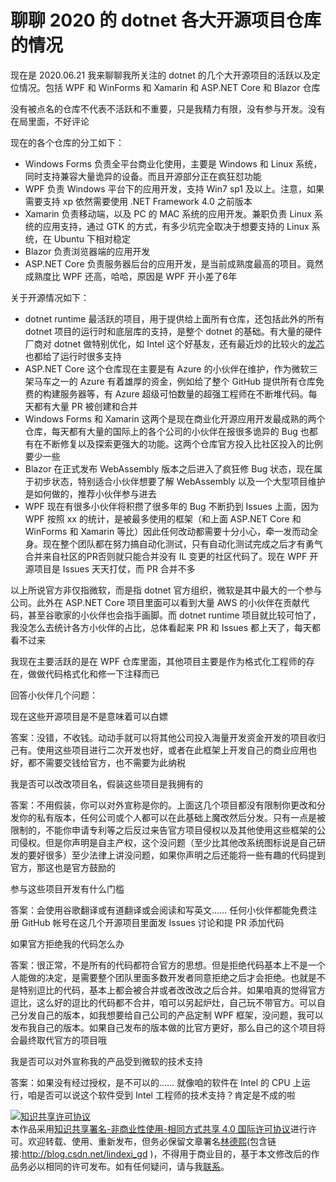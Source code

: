 
# 聊聊 2020 的 dotnet 各大开源项目仓库的情况

现在是 2020.06.21 我来聊聊我所关注的 dotnet 的几个大开源项目的活跃以及定位情况。包括 WPF 和 WinForms 和 Xamarin 和 ASP.NET Core 和 Blazor 仓库

<!--more-->


<!-- CreateTime:6/22/2020 8:26:10 AM -->

<!-- 发布 -->

没有被点名的仓库不代表不活跃和不重要，只是我精力有限，没有参与开发。没有在局里面，不好评论

现在的各个仓库的分工如下：

- Windows Forms 负责全平台商业化使用，主要是 Windows 和 Linux 系统，同时支持兼容大量诡异的设备。而且开源部分正在疯狂怼功能
- WPF 负责 Windows 平台下的应用开发，支持 Win7 sp1 及以上。注意，如果需要支持 xp 依然需要使用 .NET Framework 4.0 之前版本
- Xamarin 负责移动端，以及 PC 的 MAC 系统的应用开发。兼职负责 Linux 系统的应用支持，通过 GTK 的方式，有多少坑完全取决于想要支持的 Linux 系统，在 Ubuntu 下相对稳定
- Blazor 负责浏览器端的应用开发
- ASP.NET Core 负责服务器后台的应用开发，是当前成熟度最高的项目。竟然成熟度比 WPF 还高，哈哈，原因是 WPF 开小差了6年

关于开源情况如下：

- dotnet runtime 最活跃的项目，用于提供给上面所有仓库，还包括此外的所有 dotnet 项目的运行时和底层库的支持，是整个 dotnet 的基础。有大量的硬件厂商对 dotnet 做特别优化，如 Intel 这个好基友，还有最近炒的比较火的[龙芯](https://github.com/dotnet/runtime/issues/38069) 也都给了运行时很多支持
- ASP.NET Core 这个仓库现在主要是有 Azure 的小伙伴在维护，作为微软三架马车之一的 Azure 有着雄厚的资金，例如给了整个 GitHub 提供所有仓库免费的构建服务器等，有 Azure 超级可怕数量的超强工程师在不断堆代码。每天都有大量 PR 被创建和合并
- Windows Forms 和 Xamarin 这两个是现在商业化开源应用开发最成熟的两个仓库，每天都有大量的国际上的各个公司的小伙伴在报很多诡异的 Bug 也都有在不断修复以及探索更强大的功能。这两个仓库官方投入比社区投入的比例要少一些
- Blazor 在正式发布 WebAssembly 版本之后进入了疯狂修 Bug 状态，现在属于初步状态，特别适合小伙伴想要了解 WebAssembly 以及一个大型项目维护是如何做的，推荐小伙伴参与进去
- WPF 现在有很多小伙伴将积攒了很多年的 Bug 不断扔到 Issues 上面，因为 WPF 按照 xx 的统计，是被最多使用的框架（和上面 ASP.NET Core 和 WinForms 和 Xamarin 等比）因此任何改动都需要十分小心，牵一发而动全身。现在整个团队都在努力搞自动化测试，只有自动化测试完成之后才有勇气合并来自社区的PR否则就只能合并没有 IL 变更的社区代码了。现在 WPF 开源项目是 Issues 天天打仗，而 PR 合并不多

以上所说官方非仅指微软，而是指 dotnet 官方组织，微软是其中最大的一个参与公司。此外在 ASP.NET Core 项目里面可以看到大量 AWS 的小伙伴在贡献代码，甚至谷歌家的小伙伴也会指手画脚。而 dotnet runtime 项目就比较可怕了，我没怎么去统计各方小伙伴的占比，总体看起来 PR 和 Issues 都上天了，每天都看不过来

我现在主要活跃的是在 WPF 仓库里面，其他项目主要是作为格式化工程师的存在，做做代码格式化和修一下注释而已

回答小伙伴几个问题：

现在这些开源项目是不是意味着可以白嫖

答案：没错，不收钱。动动手就可以将其他公司投入海量开发资金开发的项目收归己有。使用这些项目进行二次开发也好，或者在此框架上开发自己的商业应用也好，都不需要交钱给官方，也不需要为此纳税

我是否可以改改项目名，假装这些项目是我拥有的

答案：不用假装，你可以对外宣称是你的。上面这几个项目都没有限制你更改和分发你的私有版本，任何公司或个人都可以在此基础上魔改然后分发。只有一点是被限制的，不能你申请专利等之后反过来告官方项目侵权以及其他使用这些框架的公司侵权。但是你声明是自主产权，这个没问题（至少比其他改系统图标说是自己研发的要好很多）至少法律上讲没问题，如果你声明之后还能将一些有趣的代码提到官方，那这也是官方鼓励的

参与这些项目开发有什么门槛

答案：会使用谷歌翻译或有道翻译或会阅读和写英文…… 任何小伙伴都能免费注册 GitHub 帐号在这几个开源项目里面发 Issues 讨论和提 PR 添加代码

如果官方拒绝我的代码怎么办

答案：很正常，不是所有的代码都符合官方的思想。但是拒绝代码基本上不是一个人能做的决定，是需要整个团队里面多数开发者同意拒绝之后才会拒绝。也就是不是特别逗比的代码，基本上都会被合并或者改改改之后合并。如果咱真的觉得官方逗比，这么好的逗比的代码都不合并，咱可以另起炉灶，自己玩不带官方。可以自己分发自己的版本，如我想要给自己公司的产品定制 WPF 框架，没问题，我可以发布我自己的版本。如果自己发布的版本做的比官方更好，那么自己的这个项目将会最终取代官方的项目哦

我是否可以对外宣称我的产品受到微软的技术支持

答案：如果没有经过授权，是不可以的…… 就像咱的软件在 Intel 的 CPU 上运行，咱是否可以说这个软件受到 Intel 工程师的技术支持？肯定是不成的啦





<a rel="license" href="http://creativecommons.org/licenses/by-nc-sa/4.0/"><img alt="知识共享许可协议" style="border-width:0" src="https://licensebuttons.net/l/by-nc-sa/4.0/88x31.png" /></a><br />本作品采用<a rel="license" href="http://creativecommons.org/licenses/by-nc-sa/4.0/">知识共享署名-非商业性使用-相同方式共享 4.0 国际许可协议</a>进行许可。欢迎转载、使用、重新发布，但务必保留文章署名[林德熙](http://blog.csdn.net/lindexi_gd)(包含链接:http://blog.csdn.net/lindexi_gd )，不得用于商业目的，基于本文修改后的作品务必以相同的许可发布。如有任何疑问，请与我[联系](mailto:lindexi_gd@163.com)。